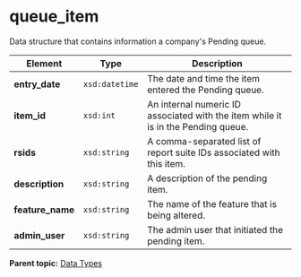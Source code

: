 # queue\_item

Data structure that contains information a company's Pending queue.

|Element|Type|Description|
|-------|----|-----------|
|**entry\_date** |`xsd:datetime` | The date and time the item entered the Pending queue. |
|**item\_id** |`xsd:int` | An internal numeric ID associated with the item while it is in the Pending queue. |
|**rsids** |`xsd:string` | A comma-separated list of report suite IDs associated with this item. |
|**description** |`xsd:string` | A description of the pending item. |
|**feature\_name** |`xsd:string` | The name of the feature that is being altered. |
|**admin\_user** |`xsd:string` | The admin user that initiated the pending item. |

**Parent topic:** [Data Types](../data_types/c_datatypes.md)

